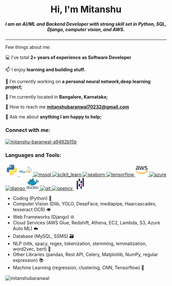<h1 align="center">Hi, I'm Mitanshu</h1>
<h5 align="center">I am an AI/ML and Backend Developer with strong skill set in Python, SQL, Django, computer vision, and AWS. </h5>

---
Few things about me:

💻 I’ve total **2+ years of experience as Software Developer**

📫 I enjoy **learning and building stuff.**

🌱 I’m currently working on **a personal neural network,deep learning project;**

📍 I’m currently located in **Bangalore, Karnataka;**

📧 How to reach me **mitanshubaranwal70232@gmail.com**

💬 Ask me about **anything I am happy to help;**

<h3 align="left">Connect with me:</h3>
<p align="left">
<a href="https://linkedin.com/in/mitanshu-baranwal-a9492b15b" target="blank"><img align="center" src="https://raw.githubusercontent.com/rahuldkjain/github-profile-readme-generator/master/src/images/icons/Social/linked-in-alt.svg" alt="mitanshu-baranwal-a9492b15b" height="30" width="40" /></a>
</p>

<h3 align="left">Languages and Tools:</h3>
<p align="left">
  <a href="https://www.python.org" target="_blank" rel="noreferrer">
    <img src="https://raw.githubusercontent.com/devicons/devicon/master/icons/python/python-original.svg" alt="python" width="40" height="40"/>
  </a>
  <a href="https://www.mysql.com/" target="_blank" rel="noreferrer">
    <img src="https://raw.githubusercontent.com/devicons/devicon/master/icons/mysql/mysql-original-wordmark.svg" alt="mysql" width="40" height="40"/>
  </a>
  <a href="https://www.microsoft.com/en-us/sql-server" target="_blank" rel="noreferrer">
    <img src="https://www.svgrepo.com/show/303229/microsoft-sql-server-logo.svg" alt="mssql" width="40" height="40"/>
  </a>
  <a href="https://scikit-learn.org/" target="_blank" rel="noreferrer">
    <img src="https://upload.wikimedia.org/wikipedia/commons/0/05/Scikit_learn_logo_small.svg" alt="scikit_learn" width="40" height="40"/>
  </a>
  <a href="https://seaborn.pydata.org/" target="_blank" rel="noreferrer">
    <img src="https://seaborn.pydata.org/_images/logo-mark-lightbg.svg" alt="seaborn" width="40" height="40"/>
  </a>
  <a href="https://www.tensorflow.org" target="_blank" rel="noreferrer">
    <img src="https://www.vectorlogo.zone/logos/tensorflow/tensorflow-icon.svg" alt="tensorflow" width="40" height="40"/>
  </a>
  <a href="https://aws.amazon.com" target="_blank" rel="noreferrer">
    <img src="https://raw.githubusercontent.com/devicons/devicon/master/icons/amazonwebservices/amazonwebservices-original-wordmark.svg" alt="aws" width="40" height="40"/>
  </a>
  <a href="https://azure.microsoft.com/en-in/" target="_blank" rel="noreferrer">
    <img src="https://www.vectorlogo.zone/logos/microsoft_azure/microsoft_azure-icon.svg" alt="azure" width="40" height="40"/>
  </a>
  <a href="https://www.djangoproject.com/" target="_blank" rel="noreferrer">
    <img src="https://cdn.worldvectorlogo.com/logos/django.svg" alt="django" width="40" height="40"/>
  </a>
  <a href="https://www.docker.com/" target="_blank" rel="noreferrer">
    <img src="https://raw.githubusercontent.com/devicons/devicon/master/icons/docker/docker-original-wordmark.svg" alt="docker" width="40" height="40"/>
  </a>
  <a href="https://git-scm.com/" target="_blank" rel="noreferrer">
    <img src="https://www.vectorlogo.zone/logos/git-scm/git-scm-icon.svg" alt="git" width="40" height="40"/>
  </a>
  <a href="https://opencv.org/" target="_blank" rel="noreferrer">
    <img src="https://www.vectorlogo.zone/logos/opencv/opencv-icon.svg" alt="opencv" width="40" height="40"/>
  </a>
  <a href="https://pandas.pydata.org/" target="_blank" rel="noreferrer">
    <img src="https://raw.githubusercontent.com/devicons/devicon/2ae2a900d2f041da66e950e4d48052658d850630/icons/pandas/pandas-original.svg" alt="pandas" width="40" height="40"/>
  </a>
</p>


- Coding (Python) 🐍
- Computer Vision (Dlib, YOLO, DeepFace, mediapipe, Haarcascades, tesseract OCR) 👁️
- Web Frameworks (Django) 🌐
- Cloud Services (AWS Glue, Redshift, Athena, EC2, Lambda, S3, Azure Auto ML) ☁️
- Database (MySQL, SSMS) 🗃️
- NLP (nltk, spacy, regex, tokenization, stemming, lemmatization, word2vec, bert) 📜
- Other Libraries (pandas, Rest API, Celery, Matplotlib, NumPy, regular expression) 📚
- Machine Learning (regression, clustering, CNN, Tensorflow) 🤖

<p><img align="center" src="https://github-readme-stats.vercel.app/api/top-langs?username=mitanshubaranwal&show_icons=true&locale=en&layout=compact" alt="mitanshubaranwal" /></p>

